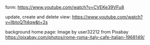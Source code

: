 
form: https://www.youtube.com/watch?v=CVEKe39VFu8

update, create and delete view: https://www.youtube.com/watch?v=llbtoQTt4qw&t=2s


background home page: Image by user32212 from Pixabay https://pixabay.com/photos/rome-roma-italy-cafe-italian-1968149/
